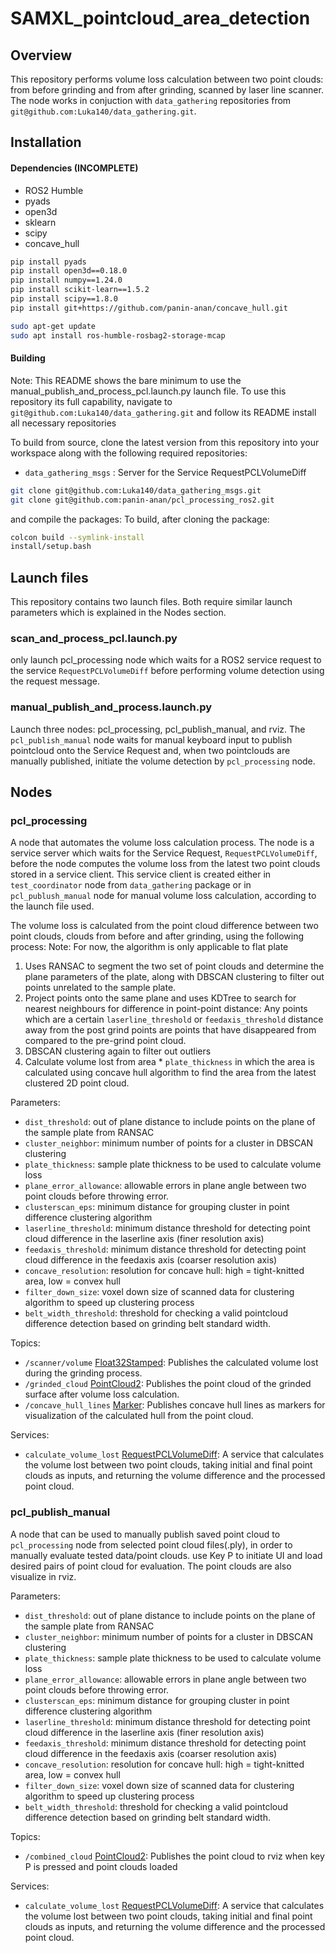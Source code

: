 # SAMXL_pointcloud_area_detection

## Overview
This repository performs volume loss calculation between two point clouds: from before grinding and from after grinding, scanned by laser line scanner.
The node works in conjuction with `data_gathering` repositories from `git@github.com:Luka140/data_gathering.git`.

## Installation

#### Dependencies (INCOMPLETE)
- ROS2 Humble
- pyads
- open3d
- sklearn
- scipy
- concave_hull

```bash
pip install pyads
pip install open3d==0.18.0
pip install numpy==1.24.0
pip install scikit-learn==1.5.2
pip install scipy==1.8.0
pip install git+https://github.com/panin-anan/concave_hull.git

sudo apt-get update
sudo apt install ros-humble-rosbag2-storage-mcap
```

#### Building
Note: This README shows the bare minimum to use the manual_publish_and_process_pcl.launch.py launch file. 
To use this repository its full capability, navigate to `git@github.com:Luka140/data_gathering.git` and follow its README install all necessary repositories

To build from source, clone the latest version from this repository into your workspace along with the following required repositories:
- `data_gathering_msgs` : Server for the Service RequestPCLVolumeDiff

```bash
git clone git@github.com:Luka140/data_gathering_msgs.git
git clone git@github.com:panin-anan/pcl_processing_ros2.git

```
and compile the packages:
To build, after cloning the package:
```bash
colcon build --symlink-install
install/setup.bash
```

## Launch files
This repository contains two launch files. Both require similar launch parameters which is explained in the Nodes section. 

### scan_and_process_pcl.launch.py
only launch pcl_processing node which waits for a ROS2 service request to the service `RequestPCLVolumeDiff` before performing volume detection using the request message.

### manual_publish_and_process.launch.py
Launch three nodes: pcl_processing, pcl_publish_manual, and rviz.
The `pcl_publish_manual` node waits for manual keyboard input to publish pointcloud onto the Service Request and, when two pointclouds are manually published, initiate the volume detection by `pcl_processing` node.


## Nodes
### pcl_processing
A node that automates the volume loss calculation process. The node is a service server which waits for the Service Request, `RequestPCLVolumeDiff`, before 
the node computes the volume loss from the latest two point clouds stored in a service client. This service client is created either in `test_coordinator` node from `data_gathering` package 
or in `pcl_publush_manual` node for manual volume loss calculation, according to the launch file used.

The volume loss is calculated from the point cloud difference between two point clouds, clouds from before and after grinding, using the following process:
Note: For now, the algorithm is only applicable to flat plate

1. Uses RANSAC to segment the two set of point clouds and determine the plane parameters of the plate, along with DBSCAN clustering to filter out points unrelated to the sample plate.
2. Project points onto the same plane and uses KDTree to search for nearest neighbours for difference in point-point distance:
   Any points which are a certain `laserline_threshold` or `feedaxis_threshold` distance away from the post grind points are points that have disappeared from compared to the pre-grind point cloud.
3. DBSCAN clustering again to filter out outliers
4. Calculate volume lost from area * `plate_thickness` in which the area is calculated using concave hull algorithm to find the area from the latest clustered 2D point cloud.

Parameters:
- `dist_threshold`: out of plane distance to include points on the plane of the sample plate from RANSAC
- `cluster_neighbor`: minimum number of points for a cluster in DBSCAN clustering
- `plate_thickness`: sample plate thickness to be used to calculate volume loss
- `plane_error_allowance`: allowable errors in plane angle between two point clouds before throwing error.
- `clusterscan_eps`: minimum distance for grouping cluster in point difference clustering algorithm
- `laserline_threshold`: minimum distance threshold for detecting point cloud difference in the laserline axis (finer resolution axis)
- `feedaxis_threshold`: minimum distance threshold for detecting point cloud difference in the feedaxis axis (coarser resolution axis)
- `concave_resolution`: resolution for concave hull: high = tight-knitted area, low = convex hull
- `filter_down_size`: voxel down size of scanned data for clustering algorithm to speed up clustering process
- `belt_width_threshold`: threshold for checking a valid pointcloud difference detection based on grinding belt standard width.

Topics:
- `/scanner/volume` [Float32Stamped](https://github.com/Luka140/stamped_std_msgs/blob/main/msg/Float32Stamped.msg): Publishes the calculated volume lost during the grinding process.
- `/grinded_cloud` [PointCloud2](http://docs.ros.org/en/api/sensor_msgs/html/msg/PointCloud2.html): Publishes the point cloud of the grinded surface after volume loss calculation.
- `/concave_hull_lines` [Marker](http://docs.ros.org/en/api/visualization_msgs/html/msg/Marker.html): Publishes concave hull lines as markers for visualization of the calculated hull from the point cloud.

Services:
- `calculate_volume_lost` [RequestPCLVolumeDiff](https://github.com/Luka140/data_gathering_msgs/blob/main/srv/RequestPCLVolumeDiff.srv): A service that calculates the volume lost between two point clouds, taking initial and final point clouds as inputs, and returning the volume difference and the processed point cloud.


### pcl_publish_manual
A node that can be used to manually publish saved point cloud to `pcl_processing` node from selected point cloud files(.ply), in order to manually evaluate tested data/point clouds.
use Key P to initiate UI and load desired pairs of point cloud for evaluation. The point clouds are also visualize in rviz.

Parameters:
- `dist_threshold`: out of plane distance to include points on the plane of the sample plate from RANSAC
- `cluster_neighbor`: minimum number of points for a cluster in DBSCAN clustering
- `plate_thickness`: sample plate thickness to be used to calculate volume loss
- `plane_error_allowance`: allowable errors in plane angle between two point clouds before throwing error.
- `clusterscan_eps`: minimum distance for grouping cluster in point difference clustering algorithm
- `laserline_threshold`: minimum distance threshold for detecting point cloud difference in the laserline axis (finer resolution axis)
- `feedaxis_threshold`: minimum distance threshold for detecting point cloud difference in the feedaxis axis (coarser resolution axis)
- `concave_resolution`: resolution for concave hull: high = tight-knitted area, low = convex hull
- `filter_down_size`: voxel down size of scanned data for clustering algorithm to speed up clustering process
- `belt_width_threshold`: threshold for checking a valid pointcloud difference detection based on grinding belt standard width.

Topics:
- `/combined_cloud` [PointCloud2](http://docs.ros.org/en/api/sensor_msgs/html/msg/PointCloud2.html): Publishes the point cloud to rviz when key P is pressed and point clouds loaded

Services:
- `calculate_volume_lost` [RequestPCLVolumeDiff](https://github.com/Luka140/data_gathering_msgs/blob/main/srv/RequestPCLVolumeDiff.srv): A service that calculates the volume lost between two point clouds, taking initial and final point clouds as inputs, and returning the volume difference and the processed point cloud.
